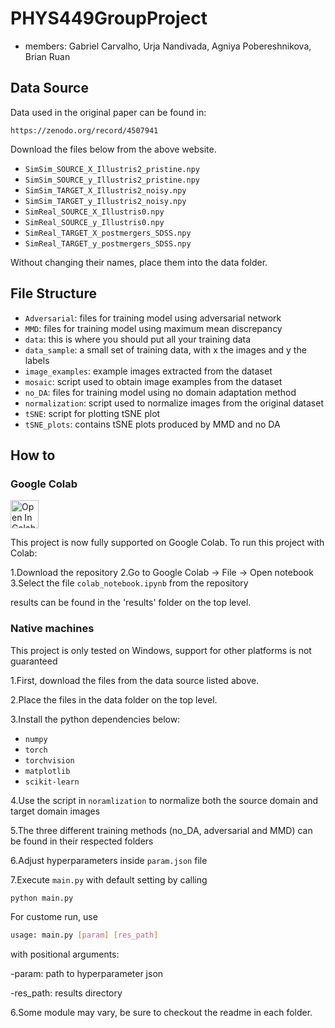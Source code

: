 # PHYS449GroupProject

- members: Gabriel Carvalho, Urja Nandivada, Agniya Pobereshnikova, Brian Ruan

## Data Source

Data used in the original paper can be found in:

`https://zenodo.org/record/4507941`

Download the files below from the above website.

- `SimSim_SOURCE_X_Illustris2_pristine.npy`
- `SimSim_SOURCE_y_Illustris2_pristine.npy`
- `SimSim_TARGET_X_Illustris2_noisy.npy`
- `SimSim_TARGET_y_Illustris2_noisy.npy`
- `SimReal_SOURCE_X_Illustris0.npy`
- `SimReal_SOURCE_y_Illustris0.npy`
- `SimReal_TARGET_X_postmergers_SDSS.npy`
- `SimReal_TARGET_y_postmergers_SDSS.npy`

Without changing their names, place them into the data folder.

## File Structure

- `Adversarial`: files for training model using adversarial network
- `MMD`: files for training model using maximum mean discrepancy
- `data`: this is where you should put all your training data
- `data_sample`: a small set of training data, with x the images and y the labels
- `image_examples`: example images extracted from the dataset
- `mosaic`: script used to obtain image examples from the dataset 
- `no_DA`: files for training model using no domain adaptation method
- `normalization`: script used to normalize images from the original dataset
- `tSNE`: script for plotting tSNE plot
- `tSNE_plots`: contains tSNE plots produced by MMD and no DA

## How to

### Google Colab
<img src="https://colab.research.google.com/assets/colab-badge.svg" alt="Open In Colab" height="45">

This project is now fully supported on Google Colab. To run this project with Colab:

1.Download the repository
2.Go to Google Colab -> File -> Open notebook
3.Select the file `colab_notebook.ipynb` from the repository

results can be found in the 'results' folder on the top level.

### Native machines

This project is only tested on Windows, support for other platforms is not guaranteed

1.First, download the files from the data source listed above.

2.Place the files in the data folder on the top level.

3.Install the python dependencies below:
- `numpy`
- `torch`
- `torchvision`
- `matplotlib`
- `scikit-learn`

4.Use the script in `noramlization` to normalize both the source domain and target domain images

5.The three different training methods (no_DA, adversarial and MMD) can be found in their respected folders

6.Adjust hyperparameters inside `param.json` file

7.Execute `main.py` with default setting by calling
```sh
python main.py 
```
For custome run, use 
```sh
usage: main.py [param] [res_path]
```

with positional arguments:
  
  -param: path to hyperparameter json
  
  -res_path: results directory
  
6.Some module may vary, be sure to checkout the readme in each folder.
